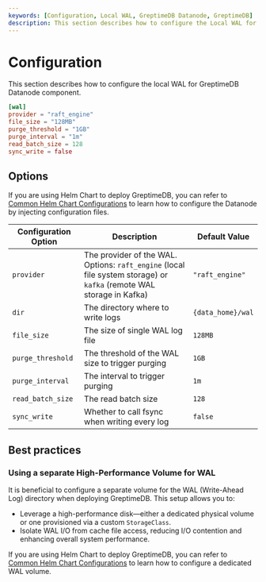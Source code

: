 ```yaml
---
keywords: [Configuration, Local WAL, GreptimeDB Datanode, GreptimeDB]
description: This section describes how to configure the Local WAL for GreptimeDB Datanode component.
---
```

# Configuration

This section describes how to configure the local WAL for GreptimeDB Datanode component. 

```toml
[wal]
provider = "raft_engine"
file_size = "128MB"
purge_threshold = "1GB"
purge_interval = "1m"
read_batch_size = 128
sync_write = false
```

## Options

If you are using Helm Chart to deploy GreptimeDB, you can refer to [Common Helm Chart Configurations](/user-guide/deployments-administration/deploy-on-kubernetes/common-helm-chart-configurations.md) to learn how to configure the Datanode by injecting configuration files.

| Configuration Option | Description                                                                                                          | Default Value     |
| -------------------- | -------------------------------------------------------------------------------------------------------------------- | ----------------- |
| `provider`           | The provider of the WAL. Options: `raft_engine` (local file system storage) or `kafka` (remote WAL storage in Kafka) | `"raft_engine"`   |
| `dir`                | The directory where to write logs                                                                                    | `{data_home}/wal` |
| `file_size`          | The size of single WAL log file                                                                                      | `128MB`           |
| `purge_threshold`    | The threshold of the WAL size to trigger purging                                                                     | `1GB`             |
| `purge_interval`     | The interval to trigger purging                                                                                      | `1m`              |
| `read_batch_size`    | The read batch size                                                                                                  | `128`             |
| `sync_write`         | Whether to call fsync when writing every log                                                                         | `false`           |

## Best practices

### Using a separate High-Performance Volume for WAL
It is beneficial to configure a separate volume for the WAL (Write-Ahead Log) directory when deploying GreptimeDB. This setup allows you to:

- Leverage a high-performance disk—either a dedicated physical volume or one provisioned via a custom `StorageClass`.
- Isolate WAL I/O from cache file access, reducing I/O contention and enhancing overall system performance.

If you are using Helm Chart to deploy GreptimeDB, you can refer to [Common Helm Chart Configurations](/user-guide/deployments-administration/deploy-on-kubernetes/common-helm-chart-configurations.md) to learn how to configure a dedicated WAL volume.
